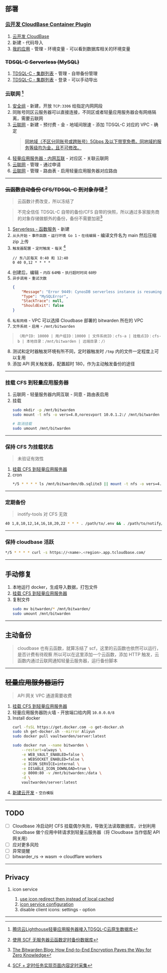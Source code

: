 ## 部署

### [云开发 CloudBase Container Plugin](https://github.com/Tencent/cloudbase-framework/tree/8bb83bd9818b5fa1aeb18d13c8258a916f4ea802/packages/framework-plugin-container)

1. [云开发 CloudBase](https://console.cloud.tencent.com/tcb/env/index)
2. 新建 - 代码导入
3. [我的应用](https://console.cloud.tencent.com/tcb/apps/index) - 管理 - 环境变量 - 可以看到数据库相关的环境变量

### ~~TDSQL-C Serverless (MySQL)~~

1. [TDSQL-C - 集群列表](https://console.cloud.tencent.com/cynosdb/mysql) - 管理 - 自带备份管理
2. [TDSQL-C - 集群列表](https://console.cloud.tencent.com/cynosdb/mysql) - 登录 - 可以手动导出

### 云联网 [^tencent-cloud-lighthouse-tdsql-c]


1. [安全组](https://console.cloud.tencent.com/vpc/securitygroup) - 新建，开放 `TCP:3306` 给指定内网网段
2. 同账号同区云服务器可以直接连接，不同区或者轻量应用服务器会有网络隔离，需要云联网
3. [云联网](https://console.cloud.tencent.com/vpc/ccn) - 新建 - 预付费 - 金 - 地域间限速 - 添加 TDSQL-C 对应的 VPC - 确定
    > [同地域（不区分同账号或跨账号）5Gbps 及以下带宽免费。同地域的服务等级均为金，且不可修改。](https://buy.cloud.tencent.com/price/ccn)
4. [轻量应用服务器 - 内网互联](https://console.cloud.tencent.com/lighthouse/ccn/index) - 对应区 - 关联云联网
5. [云联网](https://console.cloud.tencent.com/vpc/ccn) - 管理 - 通过申请
6. [云联网](https://console.cloud.tencent.com/vpc/ccn) - 管理 - 路由表 - 启用轻量应用服务器对应路由


---
### ~~云函数自动备份 CFS/TDSQL-C 到对象存储 [^scf-backup-database]~~

> 云函数计费改变，所以冻结了

> 不完全信任 TDSQL-C 自带的备份/CFS 自带的快照，所以通过多家服务商的对象存储做额外的备份，备份不需要加密[^bitwarden-zero-knowledge]

1. [Serverless - 函数服务](https://console.cloud.tencent.com/scf/list) - 新建
2. `从头开始` - `事件函数` - `运行环境 Go 1` - `在线编辑` - 编译文件名为 main 然后压缩 zip 上传
3. `触发器配置` - `定时触发` - `每天` [^scf-cron]
    ```
    // 东八区每天 0:40 和 12:40	
    0 40 0,12 * * * *
    ```
4. 创建后，编辑 - `内存` `64MB` - `执行超时时间` `60秒`
5. `异步调用` - `重试次数`
    ```json
    {
        "Message": "Error 9449: CynosDB serverless instance is resuming, please try connecting again",
        "Type": "MySQLError",
        "StackTrace": null,
        "ShouldExit": false
    }
    ```
6. `私有网络` - VPC 可以选择 Cloudbase 部署的 bitwarden 所在的 VPC
7. `文件系统` - `启用` - `/mnt/bitwarden`
  > `（用户ID: 10000 | 用户组ID：10000 | 文件系统ID：cfs-a | 挂载点ID：cfs-b | 本地目录：/mnt/bitwarden | 远端目录：/）`
8. 测试和定时器触发环境有所不同，定时器触发时 `/tmp` 内的文件一定程度上可以复用
9. 添加 API 网关触发器，配置超时 180，作为主动触发备份的途径

---
### 挂载 CFS 到轻量应用服务器

1. 云联网 - 轻量服务器内网互联 - 同意 - 路由表启用
2. 挂载
    ```sh
    sudo mkdir -p /mnt/bitwarden
    sudo mount -t nfs -o vers=4.0,noresvport 10.0.1.2:/ /mnt/bitwarden
    
    # 取消挂载
    sudo umount /mnt/bitwarden
    ```

---
### 保持 CFS 为挂载状态

> 未验证有效性

1. [挂载 CFS 到轻量应用服务器](#挂载-cfs-到轻量应用服务器)
2. cron
    ```sh
    */5 * * * * ls /mnt/bitwarden/db.sqlite3 || mount -t nfs -o vers=4.0,noresvport 10.0.1.2:/ /mnt/bitwarden
    ```

---
### 定期备份

> inotify-tools 对 CFS 无效

```sh
40 1,8,10,12,14,16,18,20,22 * * * . /path/to/.env && . /path/to/notify/.env && bash /path/to/bitwarden-cfs.sh >> ~/.bitwarden.log 2>&1 && bash /path/to/notify.sh "bitwarden-cfs-backup" "bitwarden-cfs-backup" "ok" >> ~/.bark.log 2>&1 || bash /path/to/notify.sh "bitwarden-cfs-backup" "bitwarden-cfs-backup" "fail" "minuet" >> ~/.bark.log 2>&1
```

---
### 保持 cloudbase 活跃

```sh
*/5 * * * * curl -s https://<name>.<region>.app.tcloudbase.com/
```

---
## 手动修复

1. 本地运行 docker，生成导入数据，打包文件
2. [挂载 CFS 到轻量应用服务器](#挂载-cfs-到轻量应用服务器)
3. 复制文件
    ```sh
    sudo mv bitwarden/* /mnt/bitwarden/
    sudo umount /mnt/bitwarden
    ```

---
## 主动备份

> cloudbase 也有云函数，就算冻结了 scf，这里的云函数也依然可以运行，是否计费有待观察
> 所以可以在这里添加一个云函数，添加 HTTP 触发，云函数内通过云联网通知轻量云服务器，运行备份脚本


---
## ~~轻量应用服务器运行~~

> API 网关 VPC 通道需要收费

1. [挂载 CFS 到轻量应用服务器](#挂载-cfs-到轻量应用服务器)
2. 轻量应用服务器防火墙 - 开放端口给内网 `10.0.0.0/8`
3. Install docker
    ```sh
    curl -fsSL https://get.docker.com -o get-docker.sh
    sudo sh get-docker.sh --mirror Aliyun
    sudo docker pull vaultwarden/server:latest

    sudo docker run --name bitwarden \
        --restart=always \
        -e WEB_VAULT_ENABLED=false \
        -e WEBSOCKET_ENABLED=false \
        -e ICON_SERVICE=internal \
        -e DISABLE_ICON_DOWNLOAD=true \
        -p 8000:80 -v /mnt/bitwarden:/data \
        -d \
        vaultwarden/server:latest
    ```
4. [新建云开发](https://console.cloud.tencent.com/tcb/env/index?action=CreateEnv) - `空白模版`



---
## TODO

- [ ] Cloudbase 冷启动时 CFS 挂载偶尔失败，导致无法读取数据库，计划利用 Cloudbase 做个应用中转请求到轻量云服务器（将 Cloudbase 当作低配 API 网关用）
- [ ] 应对更多风险
- [ ] 异常提醒
- [ ] bitwarder_rs -> wasm -> cloudflare workers

---
## Privacy

1. icon service

    1. [use icon redirect then instead of local cached](https://github.com/dani-garcia/vaultwarden/discussions/2338#discussioncomment-2256202)
    2. [icon service configuration](https://github.com/dani-garcia/vaultwarden/blob/b64cf27038f04368af8f25aa80782d37471e6303/.env.template#L145-L171)
    3. disable client icons: settings - option

---

[^tencent-cloud-lighthouse-tdsql-c]: [腾讯云Lighthouse轻量应用服务器接入TDSQL-C云原生数据库](https://blog.tsinbei.com/archives/157/)

[^scf-backup-database]: [使用 SCF 无服务器云函数定时备份数据库](https://cloud.tencent.com/developer/article/1158012)

[^bitwarden-zero-knowledge]: [The Bitwarden Blog: How End-to-End Encryption Paves the Way for Zero Knowledge](https://bitwarden.com/blog/end-to-end-encryption-and-zero-knowledge/)

[^scf-cron]: [SCF + 定时任务实现页面内容定时采集](https://cloud.tencent.com/document/product/583/50724)